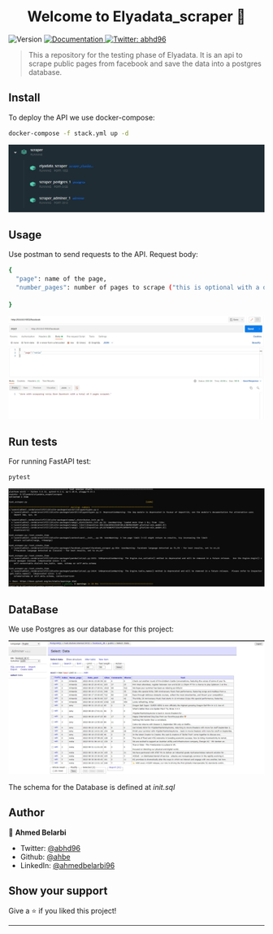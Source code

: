<h1 align="center">Welcome to Elyadata_scraper 👋</h1>
<p>
  <img alt="Version" src="https://img.shields.io/badge/version-0.0.0-blue.svg?cacheSeconds=2592000" />
  <a href="test" target="_blank">
    <img alt="Documentation" src="https://img.shields.io/badge/documentation-yes-brightgreen.svg" />
  </a>
  <a href="https://twitter.com/abhd96" target="_blank">
    <img alt="Twitter: abhd96" src="https://img.shields.io/twitter/follow/abhd96.svg?style=social" />
  </a>
</p>

> This a repository for the testing phase of Elyadata. It is an api to scrape public pages from facebook and save the data into a postgres database. 

## Install
To deploy the API we use docker-compose:
```sh
docker-compose -f stack.yml up -d
```
![Deployment](./image/container.jpg)

## Usage
Use postman to send requests to the API.
Request body:
```sh
{
  "page": name of the page,
  "number_pages": number of pages to scrape ("this is optional with a default set to 3")

}
```
![Postman Example](./image/postman.jpg)

## Run tests
For running FastAPI test:
```sh
pytest
```
![FastAPI Test](./image/test.jpg)

## DataBase
We use Postgres as our database for this project:

![Database](./image/adminer.jpg)

The schema for the Database is defined at _init.sql_
## Author

👤 **Ahmed Belarbi**

* Twitter: [@abhd96](https://twitter.com/abhd96)
* Github: [@ahbe](https://github.com/ahbe)
* LinkedIn: [@ahmedbelarbi96](https://linkedin.com/in/ahmedbelarbi96)

## Show your support

Give a ⭐️ if you liked this project!

***